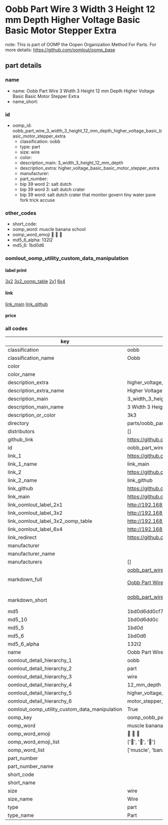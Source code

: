 # Oobb Part Wire 3 Width 3 Height 12 mm Depth Higher Voltage Basic Basic Motor Stepper Extra  

note: This is part of OOMP the Oopen Organization Method For Parts. For more details: https://github.com/oomlout/oomp_base

##  part details
  







### name
* name: Oobb Part Wire 3 Width 3 Height 12 mm Depth Higher Voltage Basic Basic Motor Stepper Extra
* name_short: 
### id
* oomp_id: oobb_part_wire_3_width_3_height_12_mm_depth_higher_voltage_basic_basic_motor_stepper_extra
  * classification: oobb
  * type: part
  * size: wire
  * color: 
  * description_main: 3_width_3_height_12_mm_depth
  * description_extra: higher_voltage_basic_basic_motor_stepper_extra
  * manufacturer: 
  * part_number: 
  * bip 39 word 2: salt dutch
  * bip 39 word 3: salt dutch crater
  * bip 39 word: salt dutch crater that monitor govern tiny water pave fork trick accuse

### other_codes
* short_code: 
* oomp_word: muscle banana school
* oomp_word_emoji :muscle: :banana: :school:
* md5_6_alpha: 132l2
* md5_6: 1bd0d6






### oomlout_oomp_utility_custom_data_manipulation
#### label print
[3x2](http://192.168.1.245:1112/?label=oomp%20132l2)
[3x2_oomp_table](http://192.168.1.108:1112/?label=oomp%20132l2)
[2x1](http://192.168.1.242:1112/?label=oomp%20132l2)
[6x4](http://192.168.1.55:1112/?label=oomp%20132l2)    

#### link

[link_main](https://github.com/oomlout/oomlout_oomp_version_1_messy/tree/main/parts/oobb_part_wire_3_width_3_height_12_mm_depth_higher_voltage_basic_basic_motor_stepper_extra) [link_github](https://github.com/oomlout/oomlout_oomp_version_1_messy/tree/main/parts/oobb_part_wire_3_width_3_height_12_mm_depth_higher_voltage_basic_basic_motor_stepper_extra)                             

#### price







### all codes 
| key | value |  
| --- | --- |  
| classification | oobb |  
| classification_name | Oobb |  
| color |  |  
| color_name |  |  
| description_extra | higher_voltage_basic_basic_motor_stepper_extra |  
| description_extra_name | Higher Voltage Basic Basic Motor Stepper Extra |  
| description_main | 3_width_3_height_12_mm_depth |  
| description_main_name | 3 Width 3 Height 12 mm Depth |  
| description_or_color | 3k3 |  
| directory | parts/oobb_part_wire_3_width_3_height_12_mm_depth_higher_voltage_basic_basic_motor_stepper_extra |  
| distributors | [] |  
| github_link | https://github.com/oomlout/oomlout_oomp_part_src/tree/main/parts/oobb_part_wire_3_width_3_height_12_mm_depth_higher_voltage_basic_basic_motor_stepper_extra |  
| id | oobb_part_wire_3_width_3_height_12_mm_depth_higher_voltage_basic_basic_motor_stepper_extra |  
| link_1 | https://github.com/oomlout/oomlout_oomp_version_1_messy/tree/main/parts/oobb_part_wire_3_width_3_height_12_mm_depth_higher_voltage_basic_basic_motor_stepper_extra |  
| link_1_name | link_main |  
| link_2 | https://github.com/oomlout/oomlout_oomp_version_1_messy/tree/main/parts/oobb_part_wire_3_width_3_height_12_mm_depth_higher_voltage_basic_basic_motor_stepper_extra |  
| link_2_name | link_github |  
| link_github | https://github.com/oomlout/oomlout_oomp_version_1_messy/tree/main/parts/oobb_part_wire_3_width_3_height_12_mm_depth_higher_voltage_basic_basic_motor_stepper_extra |  
| link_main | https://github.com/oomlout/oomlout_oomp_version_1_messy/tree/main/parts/oobb_part_wire_3_width_3_height_12_mm_depth_higher_voltage_basic_basic_motor_stepper_extra |  
| link_oomlout_label_2x1 | http://192.168.1.242:1112/?label=oomp%20132l2 |  
| link_oomlout_label_3x2 | http://192.168.1.245:1112/?label=oomp%20132l2 |  
| link_oomlout_label_3x2_oomp_table | http://192.168.1.108:1112/?label=oomp%20132l2 |  
| link_oomlout_label_6x4 | http://192.168.1.55:1112/?label=oomp%20132l2 |  
| link_redirect | https://github.com/oomlout/oomlout_oomp_version_1_messy/tree/main/parts/oobb_part_wire_3_width_3_height_12_mm_depth_higher_voltage_basic_basic_motor_stepper_extra |  
| manufacturer |  |  
| manufacturer_name |  |  
| manufacturers | [] |  
| markdown_full | [oobb_part_wire_3_width_3_height_12_mm_depth_higher_voltage_basic_basic_motor_stepper_extra](none)<br>[](none)<br>[Oobb Part Wire 3 Width 3 Height 12 Mm Depth Higher Voltage Basic Basic Motor Stepper Extra](none)<br><br> |  
| markdown_short | [oobb_part_wire_3_width_3_height_12_mm_depth_higher_voltage_basic_basic_motor_stepper_extra](none)<br><br> |  
| md5 | 1bd0d6dd0cf7dc4d94478dfe65111df5 |  
| md5_10 | 1bd0d6dd0c |  
| md5_5 | 1bd0d |  
| md5_6 | 1bd0d6 |  
| md5_6_alpha | 132l2 |  
| name | Oobb Part Wire 3 Width 3 Height 12 mm Depth Higher Voltage Basic Basic Motor Stepper Extra |  
| oomlout_detail_hierarchy_1 | oobb |  
| oomlout_detail_hierarchy_2 | part |  
| oomlout_detail_hierarchy_3 | wire |  
| oomlout_detail_hierarchy_4 | 12_mm_depth |  
| oomlout_detail_hierarchy_5 | higher_voltage_basic_basic |  
| oomlout_detail_hierarchy_6 | motor_stepper_extra |  
| oomlout_oomp_utility_custom_data_manipulation | True |  
| oomp_key | oomp_oobb_part_wire_3_width_3_height_12_mm_depth_higher_voltage_basic_basic_motor_stepper_extra |  
| oomp_word | muscle banana school |  
| oomp_word_emoji | :muscle: :banana: :school: |  
| oomp_word_emoji_list | [':muscle:', ':banana:', ':school:'] |  
| oomp_word_list | ['muscle', 'banana', 'school'] |  
| part_number |  |  
| part_number_name |  |  
| short_code |  |  
| short_name |  |  
| size | wire |  
| size_name | Wire |  
| type | part |  
| type_name | Part |  
